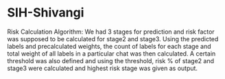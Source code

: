 # SIH-Shivangi

Risk Calculation Algorithm:
We had 3 stages for prediction and risk factor was supposed to be calculated for stage2 and stage3.
Using the predicted labels and precalculated weights, the count of labels for each stage and total weight of all labels in a particular chat was then calculated.
A certain threshold was also defined and using the threshold, risk % of stage2 and stage3 were calculated and highest risk stage was given as output.
